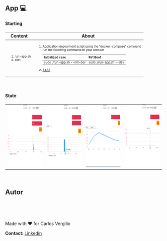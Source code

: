 <h2><strong>App 💻</strong></h2>

<div>
  <h4><strong>Starting</strong></h4>
  <table>
    <thead>
      <tr>
        <th>Content</th>
        <th>About</th>
      </tr>
    </thead>
    <tbody>
      <tr>
        <td>
          <ol>
            <li style="font-size: 0.6rem">run-app.sh</li>
            <li style="font-size: 0.6rem">port</li>
          </ol>
        </td>
        <td>
          <ol>
            <li style="font-size: 0.6rem">
              Application deployment script using the "docker-compose"
              command<br />run the following command on your konsole<br />
              <table>
                <thead>
                  <tr>
                    <th>Initialized case</th>
                    <th>Firt Boot</th>
                  </tr>
                </thead>
                <tbody>
                  <tr>
                    <td>
                      <div style="font-size: 0.6rem">
                        sudo ./run-app.sh --init-dev
                      </div>
                    </td>
                    <td>
                      <div style="font-size: 0.6rem">
                        sudo ./run-app.sh --dev
                      </div>
                    </td>
                  </tr>
                </tbody>
              </table>
            </li>
            <li style="font-size: 0.6rem"><a href="http://localhost:5488">5488</a></li>
          </ol>
        </td>
      </tr>
    </tbody>
  </table>
</div>

<br />

<table>
  <h4><strong>State</strong></h4>
  <tbody>
    <tr>
      <td>
        <img
          src="docs/front/hiring.04.png"
          width="200"
          height="200"
          alt="Comparar ações"
        />
      </td>
      <td>
        <img
          src="docs/front/hiring.03.png"
          width="200"
          height="200"
          alt="Último Lançamento"
        />
      </td>
      <td>
        <img
          src="docs/front/hiring.02.png"
          width="200"
          height="200"
          alt="Histórico"
        />
      </td>
      <td>
        <img
          src="docs/front/hiring.01.png"
          width="200"
          height="200"
          alt="Projetar Ganhos"
        />
      </td>
    </tr>
  </tbody>
</table>

<br />
<h2>Autor</h2>
<a href="https://github.com/giliover/"></a>

<img
  width="100px;"
  style="border-radius: 50%"
  src="https://avatars.githubusercontent.com/u/47922578?s=400&u=a771d1f79218e89e3992eee4d1e4ec2737a76910&v=4"
  alt=""
/>

<br />

Made with ❤️ for Carlos Vergilio

<strong>Contact: </strong>
<a href="https://www.linkedin.com/in/giliover">Linkedin</a>
